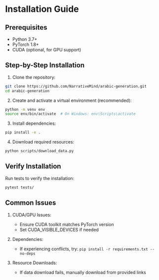 # Installation Guide

## Prerequisites

- Python 3.7+
- PyTorch 1.8+
- CUDA (optional, for GPU support)

## Step-by-Step Installation

1. Clone the repository:
```bash
git clone https://github.com/NarrativeMind/arabic-generation.git
cd arabic-generation
```

2. Create and activate a virtual environment (recommended):
```bash
python -m venv env
source env/bin/activate  # On Windows: env\Scripts\activate
```

3. Install dependencies:
```bash
pip install -e .
```

4. Download required resources:
```bash
python scripts/download_data.py
```

## Verify Installation

Run tests to verify the installation:
```bash
pytest tests/
```

## Common Issues

1. CUDA/GPU Issues:
   - Ensure CUDA toolkit matches PyTorch version
   - Set CUDA_VISIBLE_DEVICES if needed

2. Dependencies:
   - If experiencing conflicts, try: `pip install -r requirements.txt --no-deps`

3. Resource Downloads:
   - If data download fails, manually download from provided links

